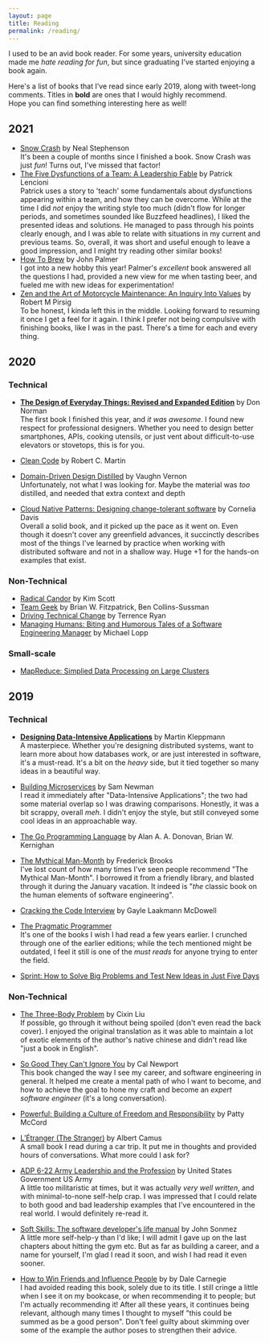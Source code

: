 ```yaml
---
layout: page
title: Reading
permalink: /reading/
---
```


I used to be an avid book reader. For some years, university education made me *hate reading for fun*, but since graduating I've started enjoying a book again.


Here's a list of books that I’ve read since early 2019, along with tweet-long comments. Titles in **bold** are ones that I would highly recommend.   
Hope you can find something interesting here as well!

## 2021
* [Snow Crash](https://www.amazon.com/Snow-Crash-Neal-Stephenson/dp/0553380958/) by Neal Stephenson  
It's been a couple of months since I finished a book. Snow Crash was just *fun*! Turns out, I've missed that factor!
* [The Five Dysfunctions of a Team: A Leadership Fable](https://www.amazon.com/Five-Dysfunctions-Team-Leadership-Fable/dp/0787960756) by Patrick Lencioni  
Patrick uses a story to 'teach' some fundamentals about dysfunctions appearing within a team, and how they can be overcome. While at the time I did *not* enjoy the writing style too much (didn't flow for longer periods, and sometimes sounded like Buzzfeed headlines), I liked the presented ideas and solutions. He managed to pass through his points clearly enough, and I was able to relate with situations in my current and previous teams. So, overall, it was short and useful enough to leave a good impression, and I might try reading other similar books!
* [How To Brew](https://www.amazon.com/How-Brew-Everything-Great-Every/dp/1938469356) by John Palmer  
I got into a new hobby this year! Palmer's *excellent* book answered all the questions I had, provided a new view for me when tasting beer, and fueled me with new ideas for experimentation!
* [Zen and the Art of Motorcycle Maintenance: An Inquiry Into Values](https://www.amazon.com/Zen-Art-Motorcycle-Maintenance-Inquiry/dp/0060839872) by Robert M Pirsig  
To be honest, I kinda left this in the middle. Looking forward to resuming it once I get a feel for it again. I think I prefer not being compulsive with finishing books, like I was in the past. There's a time for each and every thing.

## 2020

### Technical
* [**The Design of Everyday Things: Revised and Expanded Edition**](https://www.amazon.com/Design-Everyday-Things-Revised-Expanded/dp/0465050654/) by Don Norman   
The first book I finished this year, and *it was awesome*. I found new respect for professional designers. Whether you need to design better smartphones, APIs, cooking utensils, or just vent about difficult-to-use elevators or stovetops, this is for you.

* [Clean Code](https://www.amazon.com/Clean-Code-Handbook-Software-Craftsmanship/dp/0132350882) by Robert C. Martin    

* [Domain-Driven Design Distilled](https://www.amazon.co.uk/Domain-Driven-Design-Distilled-Vaughn-Vernon-ebook/dp/B01JJSGE5S) by Vaughn Vernon   
Unfortunately, not what I was looking for. Maybe the material was *too* distilled, and needed that extra context and depth

* [Cloud Native Patterns: Designing change-tolerant software](https://www.amazon.co.uk/Cloud-Native-Designing-change-tolerant-software/dp/1617294292) by Cornelia Davis   
Overall a solid book, and it picked up the pace as it went on. Even though it doesn't cover any greenfield advances, it succinctly describes most of the things I've learned by practice when working with distributed software and not in a shallow way. Huge +1 for the hands-on examples that exist.

### Non-Technical
* [Radical Candor](https://www.amazon.com/Radical-Candor-Revised-Kick-Ass-Humanity/dp/1250235375) by Kim Scott
* [Team Geek](https://www.amazon.com/Team-Geek-Software-Developers-Working/dp/1449302440/) by Brian W. Fitzpatrick, Ben Collins-Sussman
* [Driving Technical Change](https://www.amazon.com/Driving-Technical-Change-Terrence-Ryan/dp/1934356603/) by Terrence Ryan
* [Managing Humans: Biting and Humorous Tales of a Software Engineering Manager](https://www.amazon.com/Managing-Humans-Humorous-Software-Engineering/dp/1484221575) by Michael Lopp

### Small-scale
* [MapReduce: Simplied Data Processing on Large Clusters](http://static.googleusercontent.com/media/research.google.com/es/us/archive/mapreduce-osdi04.pdf)

## 2019

### Technical
* [**Designing Data-Intensive Applications**](https://www.amazon.com/Designing-Data-Intensive-Applications-Reliable-Maintainable/dp/1449373321) by Martin Kleppmann    
A masterpiece. Whether you're designing distributed systems, want to learn more about how databases work, or are just interested in software, it's a must-read. It's a bit on the *heavy* side, but it tied together so many ideas in a beautiful way.

* [Building Microservices](https://www.amazon.com/Building-Microservices-Designing-Fine-Grained-Systems/dp/1491950358) by Sam Newman   
I read it immediately after "Data-Intensive Applications"; the two had some material overlap so I was drawing comparisons. Honestly, it was a bit scrappy, overall *meh*. I didn't enjoy the style, but still conveyed some cool ideas in an approachable way.

* [The Go Programming Language](https://www.amazon.com/Programming-Language-Addison-Wesley-Professional-Computing/dp/0134190440) by Alan A. A. Donovan, Brian W. Kernighan   

* [The Mythical Man-Month](https://www.amazon.com/Mythical-Man-Month-Software-Engineering-Anniversary/dp/0201835959) by Frederick Brooks   
I've lost count of how many times I've seen people recommend "The Mythical Man-Month". I borrowed it from a friendly library, and blasted through it during the January vacation. It indeed is "*the* classic book on the human elements of software engineering".

* [Cracking the Code Interview](https://www.amazon.com/Cracking-Coding-Interview-Programming-Questions/dp/0984782850) by Gayle Laakmann McDowell   


* [The Pragmatic Programmer](https://www.amazon.com/Pragmatic-Programmer-Journeyman-Master-ebook/dp/B003GCTQAE)    
It's one of the books I wish I had read a few years earlier. I crunched through one of the earlier editions; while the tech mentioned might be outdated, I feel it still is one of the *must reads* for anyone trying to enter the field.

* [Sprint: How to Solve Big Problems and Test New Ideas in Just Five Days](https://www.amazon.com/Sprint-Solve-Problems-Test-Ideas-ebook/dp/B010MH1DAQ)   

### Non-Technical
* [The Three-Body Problem](https://www.amazon.com/Three-Body-Problem-Cixin-Liu/dp/0765382032) by Cixin Liu  
If possible, go through it without being spoiled (don't even read the back cover). I enjoyed the original translation as it was able to maintain a lot of exotic elements of the author's native chinese and didn't read like "just a book in English".

* [So Good They Can't Ignore You](https://www.amazon.com/Good-They-Cant-Ignore-You/dp/1455509124) by Cal Newport   
This book changed the way I see my career, and software engineering in general. It helped me create a mental path of who I want to become, and how to achieve the goal to hone my craft and become an *expert software engineer* (it's a long conversation). 

* [Powerful: Building a Culture of Freedom and Responsibility](https://www.amazon.com/Powerful-Building-Culture-Freedom-Responsibility/dp/1939714095) by Patty McCord  

* [L’Étranger (The Stranger)](https://www.amazon.com/Stranger-Albert-Camus/dp/0679720200) by Albert Camus        
A small book I read during a car trip. It put me in thoughts and provided hours of conversations. What more could I ask for?

* [ADP 6-22 Army Leadership and the Profession](https://www.amazon.com/Army-Doctrine-Publication-Leadership-Profession/dp/1689088931) by United States Government US Army       
A little too militaristic at times, but it was actually *very well written*, and with minimal-to-none self-help crap. I was impressed that I could relate to both good and bad leadership examples that I've encountered in the real world. I would definitely re-read it.

* [Soft Skills: The software developer's life manual](https://www.amazon.com/Soft-Skills-software-developers-manual/dp/1617292397/) by John Sonmez   
A little more self-help-y than I'd like; I will admit I gave up on the last chapters about hitting the gym etc. But as far as building a career, and a name for yourself, I'm glad I read it soon, and wish I had read it even sooner.

* [How to Win Friends and Influence People](https://www.amazon.com/How-Win-Friends-Influence-People/dp/0671027034) by by Dale Carnegie   
I had avoided reading this book, solely due to its title. I still cringe a little when I see it on my bookcase, or when recommending it to people; but I'm actually recommending it! After all these years, it continues being relevant, although many times I thought to myself "this could be summed as be a good person". Don't feel guilty about skimming over some of the example the author poses to strengthen their advice.
